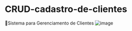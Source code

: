 
# CRUD-cadastro-de-clientes
:memo:Sistema para Gerenciamento de Clientes 
![image](https://user-images.githubusercontent.com/55918680/115639268-8b6aa080-a2ea-11eb-8483-4293a2b3a69e.png)

